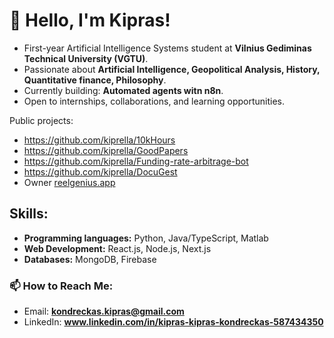 # 👋 Hello, I'm Kipras!

- First-year Artificial Intelligence Systems student at **Vilnius Gediminas Technical University (VGTU)**.  
- Passionate about **Artificial Intelligence, Geopolitical Analysis, History, Quantitative finance, Philosophy**.  
- Currently building: **Automated agents witn n8n**.  
- Open to internships, collaborations, and learning opportunities.  


Public projects:
- https://github.com/kiprella/10kHours
- https://github.com/kiprella/GoodPapers
- https://github.com/kiprella/Funding-rate-arbitrage-bot
- https://github.com/kiprella/DocuGest
- Owner [reelgenius.app](https://reelgenius.app/)

## Skills:
- **Programming languages:** Python, Java/TypeScript, Matlab
- **Web Development:** React.js, Node.js, Next.js
- **Databases:** MongoDB, Firebase


### 📫 How to Reach Me:
- Email: **kondreckas.kipras@gmail.com**
- LinkedIn: **www.linkedin.com/in/kipras-kipras-kondreckas-587434350**

